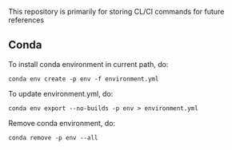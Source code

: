 This repository is primarily for storing CL/CI commands for future references


## **Conda**

To install conda environment in current path, do:

`conda env create -p env -f environment.yml`

To update environment.yml, do:

`conda env export --no-builds -p env > environment.yml`

Remove conda environment, do:

`conda remove -p env --all`
